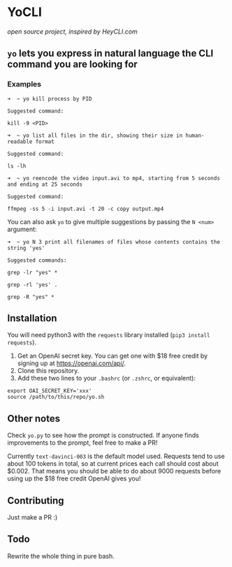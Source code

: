 # YoCLI

*open source project, inspired by HeyCLI.com*

## `yo` lets you express in natural language the CLI command you are looking for

### Examples

```
➜  ~ yo kill process by PID

Suggested command:

kill -9 <PID>
```

```
➜  ~ yo list all files in the dir, showing their size in human-readable format

Suggested command:

ls -lh
```

```
➜  ~ yo reencode the video input.avi to mp4, starting from 5 seconds and ending at 25 seconds

Suggested command:

ffmpeg -ss 5 -i input.avi -t 20 -c copy output.mp4
```


You can also ask `yo` to give multiple suggestions by passing the `N <num>` argument:

```
➜  ~ yo N 3 print all filenames of files whose contents contains the string 'yes'

Suggested commands:

grep -lr "yes" *

grep -rl 'yes' .

grep -R "yes" *
```

## Installation

You will need python3 with the `requests` library installed (`pip3 install requests`).

1. Get an OpenAI secret key. You can get one with $18 free credit by signing up at https://openai.com/api/.
2. Clone this repository.
3. Add these two lines to your `.bashrc` (or `.zshrc`, or equivalent):
```
export OAI_SECRET_KEY='xxx'
source /path/to/this/repo/yo.sh
```
## Other notes

Check `yo.py` to see how the prompt is constructed. If anyone finds improvements to the prompt, feel free to make a PR!

Currently `text-davinci-003` is the default model used. Requests tend to use about 100 tokens in total, so at current prices each call should cost about $0.002. That means you should be able to do about 9000 requests before using up the $18 free credit OpenAI gives you!

## Contributing

Just make a PR :)

## Todo

Rewrite the whole thing in pure bash.
